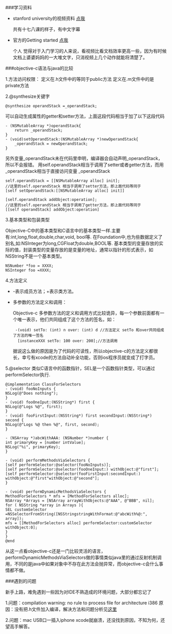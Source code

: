 ###学习资料

* stanford university的视频资料 [点我](http://i.youku.com/u/UOTYxNjIxNTY=/videos)

	共有十七八课的样子，有中文字幕

* 官方的Getting started  [点我](https://developer.apple.com/library/ios/#referencelibrary/GettingStarted/RoadMapiOS/chapters/Introduction.html)
	
	个人 觉得对于入门学习的人来说，看视频比看文档效率更高一些，因为有时候文档上婆婆妈妈的一大堆文字，只消视频上几个动作就能将清楚了。

###objective-c语法与java的比较

1.方法访问权限：
 定义在.h文件中的等同于public方法  定义在.m文件中的是private方法
 
2.@synthesize关键字


	@synthesize operandStack =_operandStack;
	
可以自动生成属性的getter和setter方法，上面这段代码相当于加了以下这段代码

	- (NSMutableArray *)operandStack{
   	 	return _operandStack;
	}
	- (void)setOperandStack:(NSMutableArray *)newOperandStack{
    	_operandStack = newOperandStack;
	}
		

另外变量_operandStack未在代码里申明，编译器会自动声明_operandStack，所以不会报错。
用self.operandStack相当于调用了setter或者getter方法，而用_operandStack相当于直接访问变量  _operandStack

	self.operandStack = [[NSMutableArray alloc] init];
	//这里的self.operandStack 相当于调用了setter方法，即上面代码等同于
	[self setOperandStack:[[NSMutableArray alloc] init]]
	
	[self.operandStack addObject:operation];
	//这里的self.operandStack 相当于调用了getter方法，即上面代码等同于
	[[self operandStack] addObject:operation]


3.基本类型和包装类型

Objective-C中的基本类型和C语言中的基本类型一样.主要有:int,long,float,double,char,void, bool等.
在Foundation中,也为些数据定义了别名,如:NSInteger为long,CGFloat为double,BOOL等.
基本类型的变量存放的实际的值，封装类型的变量存放的是变量的地址，通常以指针的形式表示，如NSString不是一个基本类型。

	NSNumber *foo = XXXX;
	NSInteger foo =XXXX;

4.方法定义

*  -表示成员方法；+表示类方法。
*  多参数的方法定义和调用：

	Objective-c 多参数方法的定义和调用方式比较诡异，每一个参数前面都有一个唯一表示，他们共同组成了这个方法的签名，如：
	
		-(void) setTo: (int) n over: (int) d //方法定义 setTo 和over共同组成了方法的唯一签名
		 [instanceXXX setTo: 100 over: 200];//方法调用
		 
	据说这么做的原因是为了代码的可读性，所以objective-c的方法定义都很长，幸亏有xcode的方法自动补全功能，否则ios程序员就变成了打字员。
	
5.@selector
类似C语言中的函数指针，SEL是一个函数指针类型，可以通过performSelector执行.

	@implementation ClassForSelectors
	- (void) fooNoInputs {
	NSLog(@"Does nothing");
	}
	- (void) fooOneIput:(NSString*) first {
	NSLog(@"Logs %@", first);
	}
	- (void) fooFirstInput:(NSString*) first secondInput:(NSString*) second {
	NSLog(@"Logs %@ then %@", first, second);
	}
	 
	- (NSArray *)abcWithAAA: (NSNumber *)number {
	int primaryKey = [number intValue];
	NSLog("%i", primaryKey);
	}
	 
	- (void) performMethodsViaSelectors {
	[self performSelector:@selector(fooNoInputs)];
	[self performSelector:@selector(fooOneInput:) withObject:@"first"];
	[self performSelector:@selector(fooFirstInput:secondInput:) withObject:@"first"withObject:@"second"];
	}
	 
	- (void) performDynamicMethodsViaSelectors {
	MethodForSelectors * mfs = [MethodForSelectors alloc];
	NSArray *Arrays = [NSArray arrayWithObjects:@"AAA", @"BBB", nil];
	for ( NSString *array in Arrays ){
	SEL customSelector =NSSelectorFromString([NSStringstringWithFormat:@"abcWith%@:", array]);
	mfs = [[MethodForSelectors alloc] performSelector:customSelector withObject:0];
	}
	}
	@end
	

从这一点看objective-c还是一门比较灵活的语言，performDynamicMethodsViaSelectors做的事情类似java里的通过反射机制调用，不同的是java中如果对象中不存在此方法会抛异常，而objective-c会什么事情都不做。

###遇到的问题

新手上路，难免遇到一些因为对IDE不熟造成的环境问题，大部分都忘记了

1.问题：compilation warning: no rule to process file for architecture i386
  原因：没有把.h文件加入编译，解决方法和问题分析见[这里](http://stackoverflow.com/questions/6509600/compilation-warning-no-rule-to-process-file-for-architecture-i386)

2.问题：mac USB口一插入iphone xcode就崩溃，还没找到原因，不知为何，还望高手解答。
